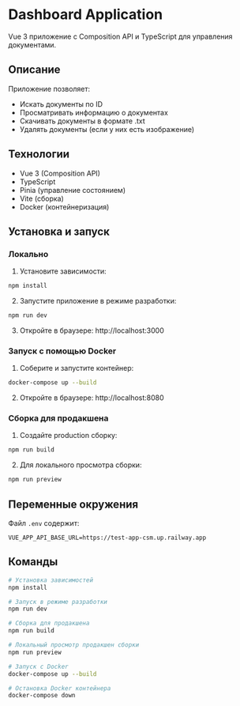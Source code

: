 # Dashboard Application

Vue 3 приложение с Composition API и TypeScript для управления документами.

## Описание

Приложение позволяет:

- Искать документы по ID
- Просматривать информацию о документах
- Скачивать документы в формате .txt
- Удалять документы (если у них есть изображение)

## Технологии

- Vue 3 (Composition API)
- TypeScript
- Pinia (управление состоянием)
- Vite (сборка)
- Docker (контейнеризация)

## Установка и запуск

### Локально

1. Установите зависимости:

```bash
npm install
```

2. Запустите приложение в режиме разработки:

```bash
npm run dev
```

3. Откройте в браузере: http://localhost:3000

### Запуск с помощью Docker

1. Соберите и запустите контейнер:

```bash
docker-compose up --build
```

2. Откройте в браузере: http://localhost:8080

### Сборка для продакшена

1. Создайте production сборку:

```bash
npm run build
```

2. Для локального просмотра сборки:

```bash
npm run preview
```

## Переменные окружения

Файл `.env` содержит:

```
VUE_APP_API_BASE_URL=https://test-app-csm.up.railway.app
```

## Команды

```bash
# Установка зависимостей
npm install

# Запуск в режиме разработки
npm run dev

# Сборка для продакшена
npm run build

# Локальный просмотр продакшен сборки
npm run preview

# Запуск с Docker
docker-compose up --build

# Остановка Docker контейнера
docker-compose down
```
